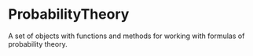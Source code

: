 # ProbabilityTheory
A set of objects with functions and methods for working with formulas of probability theory.
